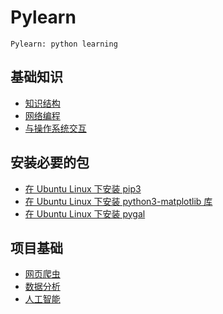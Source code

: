 # Pylearn
    Pylearn: python learning

## 基础知识
- [知识结构](./note/python-knowledge-structure.md)
- [网络编程](./note/python-net-programing.md)
- [与操作系统交互](./note/python-os-programing.md)

## 安装必要的包
- [在 Ubuntu Linux 下安装 pip3](./note/install-pip3-on-ubuntu-linux.md)
- [在 Ubuntu Linux 下安装 python3-matplotlib 库](
    ./note/install-python3_matplotlib-on-ubuntu-linux.md)
- [在 Ubuntu Linux 下安装 pygal](./note/install-pygal-on-ubuntu-linux.md)

## 项目基础
- [网页爬虫](./README.md)
- [数据分析](./README.md)
- [人工智能](./README.md)